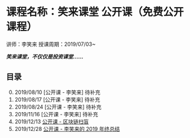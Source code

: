 # 课程名称：笑来课堂 公开课（免费公开课程）

讲师：李笑来 授课周期：2019/07/03~

***笑来课堂，不仅仅是投资课堂……***

## 目录

0. 2019/08/10 [公开课 - 李笑来] 待补充
1. 2019/08/17 [公开课 - 李笑来] 待补充
2. 2019/08/24 [公开课 - 李笑来] 待补充
3. 2019/11/16 [公开课 - 李笑来] 待补充
4. 2019/12/13 [公开课 - 区块链扫盲](xiaolai-main-course-public/20191213-public-course-blockchain-abc.md)
5. 2019/12/28 [公开课 - 李笑来的 2019 年终总结](xiaolai-main-course-public/20191228-public-course-lixiaolai-2019.md)    
